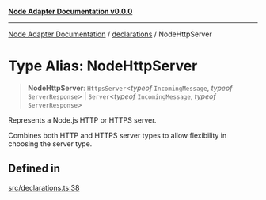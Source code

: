 [**Node Adapter Documentation v0.0.0**](../../README.md)

***

[Node Adapter Documentation](../../modules.md) / [declarations](../README.md) / NodeHttpServer

# Type Alias: NodeHttpServer

> **NodeHttpServer**: `HttpsServer`\<*typeof* `IncomingMessage`, *typeof* `ServerResponse`\> \| `Server`\<*typeof* `IncomingMessage`, *typeof* `ServerResponse`\>

Represents a Node.js HTTP or HTTPS server.

Combines both HTTP and HTTPS server types to allow flexibility in choosing the server type.

## Defined in

[src/declarations.ts:38](https://github.com/stonemjs/node-adapter/blob/9929d494d97af9b76f0eedfbba8a3119e7dc4922/src/declarations.ts#L38)
